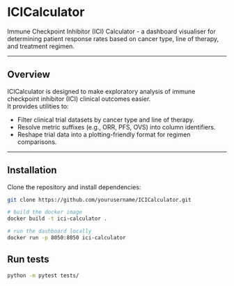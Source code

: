 # ICICalculator

Immune Checkpoint Inhibitor (ICI) Calculator - a dashboard visualiser for determining patient response rates based on cancer type, line of therapy, and treatment regimen.

---

## Overview
ICICalculator is designed to make exploratory analysis of immune checkpoint inhibitor (ICI) clinical outcomes easier.  
It provides utilities to:
- Filter clinical trial datasets by cancer type and line of therapy.
- Resolve metric suffixes (e.g., ORR, PFS, OVS) into column identifiers.
- Reshape trial data into a plotting-friendly format for regimen comparisons.

---


##  Installation
Clone the repository and install dependencies:

```bash
git clone https://github.com/yourusername/ICICalculator.git

# build the docker image
docker build -t ici-calculator .     

# run the dashboard locally 
docker run -p 8050:8050 ici-calculator
```

## Run tests 

```bash
python -m pytest tests/
```

